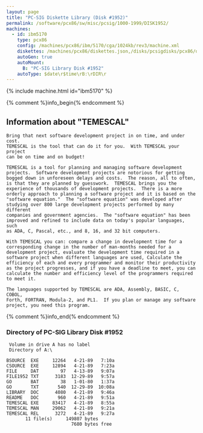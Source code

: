 ```yaml
---
layout: page
title: "PC-SIG Diskette Library (Disk #1952)"
permalink: /software/pcx86/sw/misc/pcsig/1000-1999/DISK1952/
machines:
  - id: ibm5170
    type: pcx86
    config: /machines/pcx86/ibm/5170/cga/1024kb/rev3/machine.xml
    diskettes: /machines/pcx86/diskettes.json,/disks/pcsigdisks/pcx86/diskettes.json
    autoGen: true
    autoMount:
      B: "PC-SIG Library Disk #1952"
    autoType: $date\r$time\rB:\rDIR\r
---
```


{% include machine.html id="ibm5170" %}

{% comment %}info_begin{% endcomment %}

## Information about "TEMESCAL"

    Bring that next software development project in on time, and under cost.
    TEMESCAL is the tool that can do it for you.  With TEMESCAL your project
    can be on time and on budget!
    
    TEMESCAL is a tool for planning and managing software development
    projects.  Software development projects are notorious for getting
    bogged down in unforeseen delays and costs.  The reason, all to often,
    is that they are planned by guesswork.  TEMESCAL brings you the
    experience of thousands of development projects.  There is a more
    orderly approach to planning a software project and it is based on the
    "software equation."  The "software equation" was developed after
    studying over 800 large development projects performed by many different
    companies and government agencies.  The "software equation" has been
    improved and refined to include data on today's popular languages, such
    as ADA, C, Pascal, etc., and 8, 16, and 32 bit computers.
    
    With TEMESCAL you can: compare a change in development time for a
    corresponding change in the number of man-months needed for a
    development project, evaluate the development time required in a
    software project when different languages are used, Calculate the
    efficiency of each and every programmer and monitor their productivity
    as the project progresses, and if you have a deadline to meet, you can
    calculate the number and efficiency level of the programmers required
    to meet it.
    
    The languages supported by TEMESCAL are ADA, Assembly, BASIC, C, COBOL,
    Forth, FORTRAN, Modula-2, and PL1.  If you plan or manage any software
    project, you need this program.
{% comment %}info_end{% endcomment %}


### Directory of PC-SIG Library Disk #1952

     Volume in drive A has no label
     Directory of A:\

    BSOURCE  EXE     12264   4-21-89   7:10a
    CSOURCE  EXE     12894   4-21-89   7:23a
    FILE     DAT        97   4-13-89   9:07a
    FILE1952 TXT      3183  12-29-89   9:57a
    GO       BAT        38   1-01-80   1:37a
    GO       TXT       540  12-29-89  10:08a
    LIBRARY  DOC      4080   4-21-89   9:46a
    README   DOC       960   4-21-89   9:51a
    TEMESCAL EXE     83417   4-21-89   8:55a
    TEMESCAL MAN     29062   4-21-89   9:21a
    TEMESCAL REL      3272   4-21-89   9:27a
           11 file(s)     149807 bytes
                            7680 bytes free
